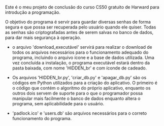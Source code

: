 Este é o meu projeto de conclusão do curso CS50 gratuito de Harward para introdução a programação.

O objetivo do programa é servir para guardar diversas senhas de forma segura e que possa ser recuperada pelo usuário quando ele quiser.
Todas as senhas são criptografadas antes de serem salvas no banco de dados, para dar mais segurança à operação.

- o arquivo 'download_executável' servirá para realizar o download de todos os arquivos necessários para o funcionamento adequado do
  programa, incluindo o arquivo ícone e a base de dados utilizada. Uma vez concluída a instalação, o programa executável estará dentro
  da pasta baixada, com nome 'HIDDEN_br' e com íconde de cadeado.
  
- Os arquivos 'HIDDEN_br.py', 'criar_db.py' e 'apagar_db.py' são os códigos em Python utilizados para a criação do aplicativo. O
  primeiro é o código que contém o algoritmo do próprio aplicativo, enquanto os outros dois servem de suporte para o que o programador
  possa manipular mais facilmente o banco de dados enquanto altera o programa, sem aplicabilidade para o usuário.
  
- 'padlock.ico' e 'users.db' são arquivos necessários para o correto funcionamento do programa.

